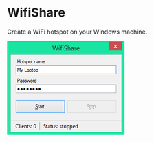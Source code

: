 # WifiShare
Create a WiFi hotspot on your Windows machine.

![WifiShare screenshot](assets/wifishare-screenshot.png)